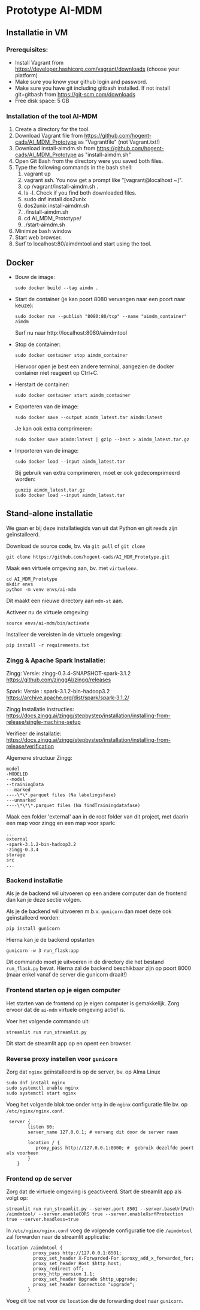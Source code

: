 # Prototype AI-MDM

## Installatie in VM

### Prerequisites:

- Install Vagrant from https://developer.hashicorp.com/vagrant/downloads (choose your platform)
- Make sure you know your github login and password. 
- Make sure you have git including gitbash installed. If not install git+gitbash from https://git-scm.com/downloads 
- Free disk space: 5 GB

### Installation of the tool AI-MDM

1. Create a directory for the tool.
1. Download Vagrant file from https://github.com/hogent-cads/AI_MDM_Prototype as "Vagrantfile" (not Vagrant.txt!)
2. Download install-aimdm.sh from https://github.com/hogent-cads/AI_MDM_Prototype as "install-aimdm.sh"
3. Open Git Bash from the directory were you saved both files. 
4. Type the following commands in the bash shell:
   1. vagrant up
   2. vagrant ssh. You now get a prompt like "[vagrant@localhost ~]". 
   3. cp /vagrant/install-aimdm.sh .
   4. ls -l. Check if you find both downloaded files. 
   5. sudo dnf install dos2unix
   6. dos2unix install-aimdm.sh
   7. ./install-aimdm.sh
   8. cd AI_MDM_Prototype/
   9. ./start-aimdm.sh
5.  Minimize bash window
6.  Start web browser.
7.  Surf to localhost:80/aimdmtool and start using the tool. 

## Docker

* Bouw de image:

    ```
    sudo docker build --tag aimdm .
    ```

* Start de container (je kan poort 8080 vervangen naar een poort naar keuze):

    ```
    sudo docker run --publish "8080:80/tcp" --name "aimdm_container" aimdm
    ```

    Surf nu naar http://localhost:8080/aimdmtool

* Stop de container:

    ```
    sudo docker container stop aimdm_container
    ```

    Hiervoor open je best een andere terminal, aangezien de docker container niet reageert op Ctrl+C.

* Herstart de container:

    ```
    sudo docker container start aimdm_container
    ```

* Exporteren van de image:

    ```
    sudo docker save --output aimdm_latest.tar aimdm:latest
    ```

    Je kan ook extra comprimeren:

    ```
    sudo docker save aimdm:latest | gzip --best > aimdm_latest.tar.gz
    ```


* Importeren van de image:

    ```
    sudo docker load --input aimdm_latest.tar
    ```

    Bij gebruik van extra comprimeren, moet er ook gedecomprimeerd worden:

    ```
    gunzip aimdm_latest.tar.gz
    sudo docker load --input aimdm_latest.tar
    ```


## Stand-alone installatie

We gaan er bij deze installatiegids van uit dat Python en git reeds zijn geïnstalleerd.

Download de source code, bv. via `git pull` of `git clone`

```
git clone https://github.com/hogent-cads/AI_MDM_Prototype.git
```

Maak een virtuele omgeving aan, bv. met `virtuelenv`.

```
cd AI_MDM_Prototype
mkdir envs
python -m venv envs/ai-mdm
```

Dit maakt een nieuwe directory aan `mdm-st` aan.

Activeer nu de virtuele omgeving:

```
source envs/ai-mdm/bin/activate
```

Installeer de vereisten in de virtuele omgeving:

```
pip install -r requirements.txt
```

### Zingg & Apache Spark Installatie:

Zingg: Versie: zingg-0.3.4-SNAPSHOT-spark-3.1.2
https://github.com/zinggAI/zingg/releases

Spark: Versie : spark-3.1.2-bin-hadoop3.2
https://archive.apache.org/dist/spark/spark-3.1.2/

Zingg Installatie instructies:
https://docs.zingg.ai/zingg/stepbystep/installation/installing-from-release/single-machine-setup

Verifieer de installatie:
https://docs.zingg.ai/zingg/stepbystep/installation/installing-from-release/verification

Algemene structuur Zingg:

```
model
-MODELID
--model
--trainingData
---marked
----\*\*.parquet files (Na labelingsfase)
---unmarked
----\*\*\*.parquet files (Na findTrainingdatafase)

```

Maak een folder 'external' aan in de root folder van dit project, met daarin een map voor zingg en een map voor spark:

```
...
external
-spark-3.1.2-bin-hadoop3.2
-zingg-0.3.4
storage
src
...

```

### Backend installatie

Als je de backend wil uitvoeren op een andere computer dan de
frontend dan kan je deze sectie volgen.

Als je de backend wil uitvoeren m.b.v. `gunicorn` dan
moet deze ook geïnstalleerd worden:

```
pip install gunicorn
```

Hierna kan je de backend opstarten

```
gunicorn -w 3 run_flask:app
```

Dit commando moet je uitvoeren in de directory die het bestand `run_flask.py` bevat.
Hierna zal de backend beschikbaar zijn op poort 8000 (maar enkel
vanaf de server die gunicorn draait!)

### Frontend starten op je eigen computer

Het starten van de frontend op je eigen computer is gemakkelijk.
Zorg ervoor dat de `ai-mdm` virtuele omgeving actief is.

Voer het volgende commando uit:

```
streamlit run run_streamlit.py
```

Dit start de streamlit app op en opent een browser.

### Reverse proxy instellen voor `gunicorn`

Zorg dat `nginx` geïnstalleerd is op de server, bv. op Alma Linux

```
sudo dnf install nginx
sudo systemctl enable nginx
sudo systemctl start nginx
```

Voeg het volgende blok toe onder `http` in de `nginx` configuratie file
bv. op `/etc/nginx/nginx.conf`.

```
 server {
        listen 80;
        server_name 127.0.0.1; # vervang dit door de server naam

        location / {
           proxy_pass http://127.0.0.1:8000; #  gebruik dezelfde poort als voorheen
        }
    }

```

### Frontend op de server

Zorg dat de virtuele omgeving is geactiveerd. Start de streamlit app als volgt op:

```
streamlit run run_streamlit.py --server.port 8501 --server.baseUrlPath /aimdmtool/ --server.enableCORS true --server.enableXsrfProtection true --server.headless=true
```

In `/etc/nginx/nginx.conf` voeg de volgende configuratie toe die `/aimdmtool`
zal forwarden naar de streamlit applicatie:

```
location /aimdmtool {
          proxy_pass http://127.0.0.1:8501;
          proxy_set_header X-Forwarded-For $proxy_add_x_forwarded_for;
          proxy_set_header Host $http_host;
          proxy_redirect off;
          proxy_http_version 1.1;
          proxy_set_header Upgrade $http_upgrade;
          proxy_set_header Connection "upgrade";
        }
```

Voeg dit toe net voor de `location` die de forwarding doet naar `gunicorn`.

